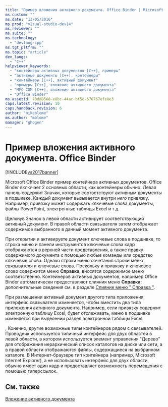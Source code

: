 ```yaml
---
title: "Пример вложения активного документа. Office Binder | Microsoft Docs"
ms.custom: ""
ms.date: "12/05/2016"
ms.prod: "visual-studio-dev14"
ms.reviewer: ""
ms.suite: ""
ms.technology: 
  - "devlang-cpp"
ms.tgt_pltfrm: ""
ms.topic: "article"
dev_langs: 
  - "C++"
helpviewer_keywords: 
  - "контейнеры активных документов [C++], примеры"
  - "активные документы [C++], контейнеры"
  - "контейнеры [C++], активный документ"
  - "примеры [C++], вложение активного документа"
  - "MFC COM [C++], вложение активного документа"
  - "Office Binder"
ms.assetid: 70dd8568-e8bc-44ac-bf5e-678767efe8e3
caps.latest.revision: 10
caps.handback.revision: 6
author: "mikeblome"
ms.author: "mblome"
manager: "ghogen"
---
```

# Пример вложения активного документа. Office Binder
[!INCLUDE[vs2017banner](../assembler/inline/includes/vs2017banner.md)]

Microsoft Office Binder пример контейнера активных документов.  Office Binder включает 2 основных области, как контейнеры обычно.  Левая панель содержит Значки, которые соответствуют активным документы в подшивке.  Каждый документ вызывается внутри *него* привязку.  Например, привязку может содержать ключевые слова документы, файлы PowerPoint, электронные таблицы Excel и т д  
  
 Щелкнув Значок в левой области активирует соответствующий активный документ.  В правой области связывателя затем отображает содержимое выбранного в данный момент активного документа.  
  
 При открытии и активируете документ ключевые слова в подшивке, то строка меню и панели инструментов ключевые слова кадр отображаются в верхней части представления, а также правку содержимого документа с помощью любые команды или средство ключевые слова.  Однако строки меню сочетания строки меню связывателя и ключевые слова.  Поскольку и привязку и ключевое слово содержится меню **Справка**, вносятся содержимое меню соответственно.  Контейнеров активных документов, например Office Binder автоматически предоставляют слияния меню **Справка**; дополнительные сведения см. в разделе [Слияние меню " Справка "](../Topic/Help%20Menu%20Merging.md).  
  
 При размещении активный документ другого типа приложения, интерфейс связывателя изменяется, чтобы вместить два типа приложения активного документа.  Например, если привязку содержит электронную таблицу Excel, будет отслеживать, меню в подшивке изменяется при выделении раздел электронной таблицы Excel.  
  
 , Конечно, другие возможные типы контейнеров рядом с связывателей.  Проводник используется типичный интерфейс для двух областей в левой области, в котором используется элемент управления "Дерево" для отображения иерархический список каталогов на диске или сети, а в правой области отображаются файлы, содержащиеся на выбранном каталоге.  В Интернет\-браузере тип контейнера \(например, Microsoft Internet Explorer\), а не использовать интерфейс для двух области, обычно имеет один кадр и предоставляет возможность перемещения с помощью гиперссылок.  
  
## См. также  
 [Вложение активного документа](../mfc/active-document-containment.md)